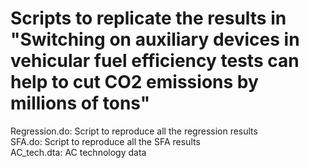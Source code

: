 # Scripts to replicate the results in "Switching on auxiliary devices in vehicular fuel efficiency tests can help to cut CO2 emissions by millions of tons"
Regression.do: Script to reproduce all the regression results  
SFA.do: Script to reproduce all the SFA results  
AC_tech.dta: AC technology data
